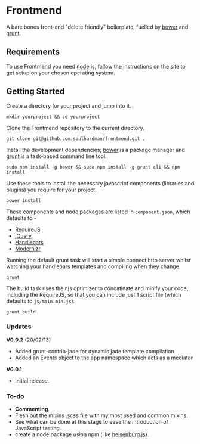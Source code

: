 # Frontmend

A bare bones front-end "delete friendly" boilerplate, fuelled by [bower](http://twitter.github.com/bower/) and [grunt](http://gruntjs.com/).

## Requirements

To use Frontmend you need [node.js](http://nodejs.org/), follow the instructions on the site to get setup on your chosen operating system.

## Getting Started

Create a directory for your project and jump into it.

`mkdir yourproject && cd yourproject`

Clone the Frontmend repository to the current directory.

`git clone git@github.com:saulhardman/frontmend.git .`

Install the development dependencies; [bower](http://twitter.github.com/bower/) is a package manager and [grunt](http://gruntjs.com/) is a task-based command line tool.

`sudo npm install -g bower && sudo npm install -g grunt-cli && npm install`

Use these tools to install the necessary javascript components (libraries and plugins) you require for your project.

`bower install`

These components and node packages are listed in `component.json`, which defaults to:-

- [RequireJS](http://requirejs.org/)
- [jQuery](http://jquery.com/)
- [Handlebars](http://handlebarsjs.com/)
- [Modernizr](http://modernizr.com/)

Running the default grunt task will start a simple connect http server whilst watching your handlebars templates and compiling when they change.

`grunt`

The build task uses the r.js optimizer to concatinate and minify your code, including the RequireJS, so that you can include just 1 script file (which defaults to `js/main.min.js`).

`grunt build`

### Updates

**V0.0.2** (20/02/13)

- Added grunt-contrib-jade for dynamic jade template compilation
- Added an Events object to the app namespace which acts as a mediator

**V0.0.1**

- Initial release.

### To-do

- **Commenting**.
- Flesh out the mixins .scss file with my most used and common mixins.
- See what can be done at this stage to ease the introduction of JavaScript testing.
- create a node package using npm (like [heisenburg.js](https://github.com/Heisenbergjs/heisenberg-npm)).